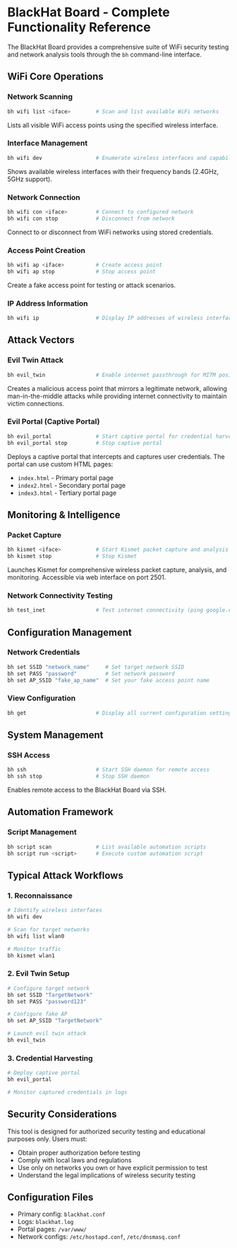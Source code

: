 # BlackHat Board - Complete Functionality Reference

The BlackHat Board provides a comprehensive suite of WiFi security testing and network analysis tools through the `bh` command-line interface.

## WiFi Core Operations

### Network Scanning
```bash
bh wifi list <iface>        # Scan and list available WiFi networks
```
Lists all visible WiFi access points using the specified wireless interface.

### Interface Management
```bash
bh wifi dev                 # Enumerate wireless interfaces and capabilities
```
Shows available wireless interfaces with their frequency bands (2.4GHz, 5GHz support).

### Network Connection
```bash
bh wifi con <iface>         # Connect to configured network
bh wifi con stop            # Disconnect from network
```
Connect to or disconnect from WiFi networks using stored credentials.

### Access Point Creation
```bash
bh wifi ap <iface>          # Create access point
bh wifi ap stop             # Stop access point
```
Create a fake access point for testing or attack scenarios.

### IP Address Information
```bash
bh wifi ip                  # Display IP addresses of wireless interfaces
```

## Attack Vectors

### Evil Twin Attack
```bash
bh evil_twin                # Enable internet passthrough for MITM positioning
```
Creates a malicious access point that mirrors a legitimate network, allowing man-in-the-middle attacks while providing internet connectivity to maintain victim connections.

### Evil Portal (Captive Portal)
```bash
bh evil_portal              # Start captive portal for credential harvesting
bh evil_portal stop         # Stop captive portal
```
Deploys a captive portal that intercepts and captures user credentials. The portal can use custom HTML pages:
- `index.html` - Primary portal page
- `index2.html` - Secondary portal page  
- `index3.html` - Tertiary portal page

## Monitoring & Intelligence

### Packet Capture
```bash
bh kismet <iface>           # Start Kismet packet capture and analysis
bh kismet stop              # Stop Kismet
```
Launches Kismet for comprehensive wireless packet capture, analysis, and monitoring. Accessible via web interface on port 2501.

### Network Connectivity Testing
```bash
bh test_inet                # Test internet connectivity (ping google.com)
```

## Configuration Management

### Network Credentials
```bash
bh set SSID "network_name"     # Set target network SSID
bh set PASS "password"         # Set network password
bh set AP_SSID "fake_ap_name"  # Set your fake access point name
```

### View Configuration
```bash
bh get                      # Display all current configuration settings
```

## System Management

### SSH Access
```bash
bh ssh                      # Start SSH daemon for remote access
bh ssh stop                 # Stop SSH daemon
```
Enables remote access to the BlackHat Board via SSH.

## Automation Framework

### Script Management
```bash
bh script scan              # List available automation scripts
bh script run <script>      # Execute custom automation script
```

## Typical Attack Workflows

### 1. Reconnaissance
```bash
# Identify wireless interfaces
bh wifi dev

# Scan for target networks
bh wifi list wlan0

# Monitor traffic
bh kismet wlan1
```

### 2. Evil Twin Setup
```bash
# Configure target network
bh set SSID "TargetNetwork"
bh set PASS "password123"

# Configure fake AP
bh set AP_SSID "TargetNetwork"

# Launch evil twin attack
bh evil_twin
```

### 3. Credential Harvesting
```bash
# Deploy captive portal
bh evil_portal

# Monitor captured credentials in logs
```

## Security Considerations

This tool is designed for authorized security testing and educational purposes only. Users must:
- Obtain proper authorization before testing
- Comply with local laws and regulations
- Use only on networks you own or have explicit permission to test
- Understand the legal implications of wireless security testing

## Configuration Files

- Primary config: `blackhat.conf`
- Logs: `blackhat.log`
- Portal pages: `/var/www/`
- Network configs: `/etc/hostapd.conf`, `/etc/dnsmasq.conf`